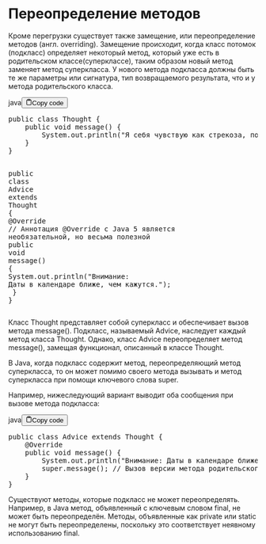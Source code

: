 <h1>Переопределение методов</h1>
<p>Кроме перегрузки существует также замещение, или переопределение методов (англ. overriding).
Замещение происходит, когда класс потомок (подкласс) определяет некоторый метод,
который уже есть в родительском классе(суперклассе), таким образом новый метод заменяет метод суперкласса.
У нового метода подкласса должны быть те же параметры или сигнатура, тип возвращаемого результата,
что и у метода родительского класса.</p>
<div class="code-element"><div class="lang-line"><text>java</text><button class="copy-button" id="code753b" onclick="copyCode(code753, code753b)"><svg stroke="currentColor" fill="none" stroke-width="2" viewBox="0 0 24 24" stroke-linecap="round" stroke-linejoin="round" class="h-4 w-4" height="1em" width="1em" xmlns="http://www.w3.org/2000/svg"><path d="M16 4h2a2 2 0 0 1 2 2v14a2 2 0 0 1-2 2H6a2 2 0 0 1-2-2V6a2 2 0 0 1 2-2h2"></path><rect x="8" y="2" width="8" height="4" rx="1" ry="1"></rect></svg><text>Copy code</text></button></div><div class="code" id="code753"><div class="highlight"><pre><span></span><span class="kd">public</span><span class="w"> </span><span class="kd">class</span> <span class="nc">Thought</span><span class="w"> </span><span class="p">{</span>
<span class="w">    </span><span class="kd">public</span><span class="w"> </span><span class="kt">void</span><span class="w"> </span><span class="nf">message</span><span class="p">()</span><span class="w"> </span><span class="p">{</span>
<span class="w">        </span><span class="n">System</span><span class="p">.</span><span class="na">out</span><span class="p">.</span><span class="na">println</span><span class="p">(</span><span class="s">&quot;Я себя чувствую как стрекоза, попавшая в параллельную вселенную.&quot;</span><span class="p">);</span>
<span class="w">    </span><span class="p">}</span>
<span class="p">}</span>

<span class="kd">public</span><span class="w"> </span><span class="kd">class</span> <span class="nc">Advice</span><span class="w"> </span><span class="kd">extends</span><span class="w"> </span><span class="n">Thought</span><span class="w"> </span><span class="p">{</span>
<span class="w">    </span><span class="nd">@Override</span><span class="w">  </span><span class="c1">// Аннотация @Override с Java 5 является необязательной, но весьма полезной</span>
<span class="w">    </span><span class="kd">public</span><span class="w"> </span><span class="kt">void</span><span class="w"> </span><span class="nf">message</span><span class="p">()</span><span class="w"> </span><span class="p">{</span>
<span class="w">        </span><span class="n">System</span><span class="p">.</span><span class="na">out</span><span class="p">.</span><span class="na">println</span><span class="p">(</span><span class="s">&quot;Внимание: Даты в календаре ближе, чем кажутся.&quot;</span><span class="p">);</span>
<span class="w">    </span><span class="p">}</span>
<span class="p">}</span>
</pre></div></div></div>

<p>Класс Thought представляет собой суперкласс и обеспечивает вызов метода message().
Подкласс, называемый Advice, наследует каждый метод класса Thought.
Однако, класс Advice переопределяет метод message(), замещая функционал, описанный в классе Thought.</p>
<p>В Java, когда подкласс содержит метод, переопределяющий метод суперкласса,
то он может помимо своего метода вызывать и метод суперкласса при помощи ключевого слова super.</p>
<p>Например, нижеследующий вариант выводит оба сообщения при вызове метода подкласса:</p>
<div class="code-element"><div class="lang-line"><text>java</text><button class="copy-button" id="code754b" onclick="copyCode(code754, code754b)"><svg stroke="currentColor" fill="none" stroke-width="2" viewBox="0 0 24 24" stroke-linecap="round" stroke-linejoin="round" class="h-4 w-4" height="1em" width="1em" xmlns="http://www.w3.org/2000/svg"><path d="M16 4h2a2 2 0 0 1 2 2v14a2 2 0 0 1-2 2H6a2 2 0 0 1-2-2V6a2 2 0 0 1 2-2h2"></path><rect x="8" y="2" width="8" height="4" rx="1" ry="1"></rect></svg><text>Copy code</text></button></div><div class="code" id="code754"><div class="highlight"><pre><span></span><span class="kd">public</span><span class="w"> </span><span class="kd">class</span> <span class="nc">Advice</span><span class="w"> </span><span class="kd">extends</span><span class="w"> </span><span class="n">Thought</span><span class="w"> </span><span class="p">{</span>
<span class="w">    </span><span class="nd">@Override</span>
<span class="w">    </span><span class="kd">public</span><span class="w"> </span><span class="kt">void</span><span class="w"> </span><span class="nf">message</span><span class="p">()</span><span class="w"> </span><span class="p">{</span>
<span class="w">        </span><span class="n">System</span><span class="p">.</span><span class="na">out</span><span class="p">.</span><span class="na">println</span><span class="p">(</span><span class="s">&quot;Внимание: Даты в календаре ближе, чем кажутся.&quot;</span><span class="p">);</span>
<span class="w">        </span><span class="kd">super</span><span class="p">.</span><span class="na">message</span><span class="p">();</span><span class="w"> </span><span class="c1">// Вызов версии метода родительского класса</span>
<span class="w">    </span><span class="p">}</span>
<span class="p">}</span>
</pre></div></div></div>

<p>Существуют методы, которые подкласс не может переопределять.
Например, в Java метод, объявленный с ключевым словом final, не может быть переопределён.
Методы, объявленные как private или static не могут быть переопределены,
поскольку это соответствует неявному использованию final.</p>